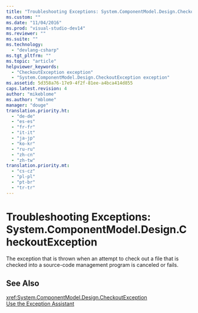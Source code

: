 ```yaml
---
title: "Troubleshooting Exceptions: System.ComponentModel.Design.CheckoutException | Microsoft Docs"
ms.custom: ""
ms.date: "11/04/2016"
ms.prod: "visual-studio-dev14"
ms.reviewer: ""
ms.suite: ""
ms.technology: 
  - "devlang-csharp"
ms.tgt_pltfrm: ""
ms.topic: "article"
helpviewer_keywords: 
  - "CheckoutException exception"
  - "System.ComponentModel.Design.CheckoutException exception"
ms.assetid: 5d358a76-17e9-4f2f-81ee-a4bca414d855
caps.latest.revision: 4
author: "mikeblome"
ms.author: "mblome"
manager: "douge"
translation.priority.ht: 
  - "de-de"
  - "es-es"
  - "fr-fr"
  - "it-it"
  - "ja-jp"
  - "ko-kr"
  - "ru-ru"
  - "zh-cn"
  - "zh-tw"
translation.priority.mt: 
  - "cs-cz"
  - "pl-pl"
  - "pt-br"
  - "tr-tr"
---
```

# Troubleshooting Exceptions: System.ComponentModel.Design.CheckoutException
The exception that is thrown when an attempt to check out a file that is checked into a source-code management program is canceled or fails.  
  
## See Also  
 <xref:System.ComponentModel.Design.CheckoutException>   
 [Use the Exception Assistant](../Topic/How%20to:%20Use%20the%20Exception%20Assistant.md)